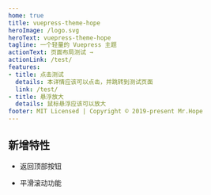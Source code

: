 ```yaml
---
home: true
title: vuepress-theme-hope
heroImage: /logo.svg
heroText: vuepress-theme-hope
tagline: 一个轻量的 Vuepress 主题
actionText: 页面布局测试 →
actionLink: /test/
features:
- title: 点击测试
  details: 本详情应该可以点击，并跳转到测试页面
  link: /test/
- title: 悬浮放大
  details: 鼠标悬浮应该可以放大
footer: MIT Licensed | Copyright © 2019-present Mr.Hope
---
```


## 新增特性

- 返回顶部按钮

- 平滑滚动功能
